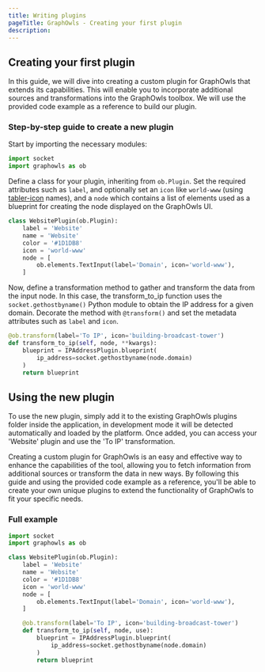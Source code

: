```yaml
---
title: Writing plugins
pageTitle: GraphOwls - Creating your first plugin
description:
---
```


## Creating your first plugin

In this guide, we will dive into creating a custom plugin for GraphOwls that extends its capabilities. This will enable you to incorporate additional sources and transformations into the GraphOwls toolbox. We will use the provided code example as a reference to build our plugin.

### Step-by-step guide to create a new plugin

Start by importing the necessary modules:

```py
import socket
import graphowls as ob
```

Define a class for your plugin, inheriting from `ob.Plugin`. Set the required attributes such as `label`, and optionally set an `icon` like `world-www` (using [tabler-icon](https://tabler-icons.io/) names), and a `node` which contains a list of elements used as a blueprint for creating the node displayed on the GraphOwls UI.

```py
class WebsitePlugin(ob.Plugin):
    label = 'Website'
    name = 'Website'
    color = '#1D1DB8'
    icon = 'world-www'
    node = [
        ob.elements.TextInput(label='Domain', icon='world-www'),
    ]
```

Now, define a transformation method to gather and transform the data from the input node. In this case, the transform_to_ip function uses the `socket.gethostbyname()` Python module to obtain the IP address for a given domain. Decorate the method with `@transform()` and set the metadata attributes such as `label` and `icon`.

```py
@ob.transform(label='To IP', icon='building-broadcast-tower')
def transform_to_ip(self, node, **kwargs):
    blueprint = IPAddressPlugin.blueprint(
        ip_address=socket.gethostbyname(node.domain)
    )
    return blueprint
```
## Using the new plugin

To use the new plugin, simply add it to the existing GraphOwls plugins folder inside the application, in development mode it will be detected automatically and loaded by the platform. Once added, you can access your 'Website' plugin and use the 'To IP' transformation.

Creating a custom plugin for GraphOwls is an easy and effective way to enhance the capabilities of the tool, allowing you to fetch information from additional sources or transform the data in new ways. By following this guide and using the provided code example as a reference, you'll be able to create your own unique plugins to extend the functionality of GraphOwls to fit your specific needs.


### Full example

```py
import socket
import graphowls as ob

class WebsitePlugin(ob.Plugin):
    label = 'Website'
    name = 'Website'
    color = '#1D1DB8'
    icon = 'world-www'
    node = [
        ob.elements.TextInput(label='Domain', icon='world-www'),
    ]

    @ob.transform(label='To IP', icon='building-broadcast-tower')
    def transform_to_ip(self, node, use):
        blueprint = IPAddressPlugin.blueprint(
            ip_address=socket.gethostbyname(node.domain)
        )
        return blueprint
```

